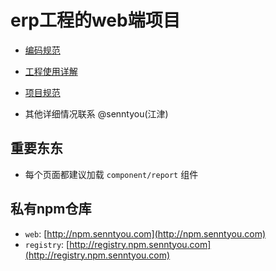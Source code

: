 # erp工程的web端项目

* [编码规范](https://git.oschina.net/senntyou/web-specification)
* [工程使用详解](https://github.com/senntyou/lila)
* [项目规范](http://git.zizaihome.cn/senntyou/web-specification)

* 其他详细情况联系 @senntyou(江津)

## 重要东东

* 每个页面都建议加载 `component/report` 组件

## 私有npm仓库

* `web`: [http://npm.senntyou.com](http://npm.senntyou.com)
* `registry`: [http://registry.npm.senntyou.com](http://registry.npm.senntyou.com)
